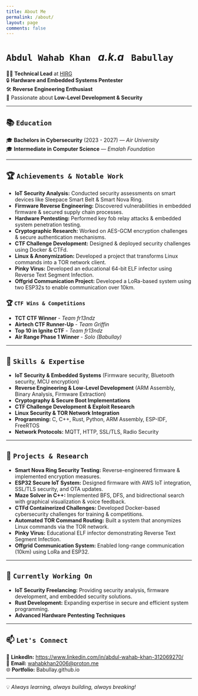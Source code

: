 ```yaml
---
title: About Me
permalink: /about/
layout: page
comments: false
---
```


# `Abdul Wahab Khan` &nbsp; *a.k.a* &nbsp; `Babullay`

👨‍💻 **Technical Lead** at [HIRG](https://www.hirg.online)  
🔒 **Hardware and Embedded Systems Pentester**  
🛠️ **Reverse Engineering Enthusiast**  
📍 Passionate about **Low-Level Development & Security**  

---

## 📚 `Education`

🎓 **Bachelors in Cybersecurity** (2023 - 2027) — *Air University*  
🎓 **Intermediate in Computer Science** — *Emalah Foundation*  

---

## 🏆 `Achievements & Notable Work`

- **IoT Security Analysis:** Conducted security assessments on smart devices like Sleepace Smart Belt & Smart Nova Ring.
- **Firmware Reverse Engineering:** Discovered vulnerabilities in embedded firmware & secured supply chain processes.
- **Hardware Pentesting:** Performed key fob relay attacks & embedded system penetration testing.
- **Cryptographic Research:** Worked on AES-GCM encryption challenges & secure authentication mechanisms.
- **CTF Challenge Development:** Designed & deployed security challenges using Docker & CTFd.
- **Linux & Anonymization:** Developed a project that transforms Linux commands into a TOR network client.
- **Pinky Virus:** Developed an educational 64-bit ELF infector using Reverse Text Segment Infection.
- **Offgrid Communication Project:** Developed a LoRa-based system using two ESP32s to enable communication over 10km.

### 🏆 `CTF Wins & Competitions`
- **TCT CTF Winner** - *Team fr13ndz*
- **Airtech CTF Runner-Up** - *Team Griffin*
- **Top 10 in Ignite CTF** - *Team fr13ndz*
- **Air Range Phase 1 Winner** - *Solo (Babullay)*

---

## 🔧 `Skills & Expertise`

- **IoT Security & Embedded Systems** (Firmware security, Bluetooth security, MCU encryption)
- **Reverse Engineering & Low-Level Development** (ARM Assembly, Binary Analysis, Firmware Extraction)
- **Cryptography & Secure Boot Implementations**
- **CTF Challenge Development & Exploit Research**
- **Linux Security & TOR Network Integration**
- **Programming:** C, C++, Rust, Python, ARM Assembly, ESP-IDF, FreeRTOS
- **Network Protocols:** MQTT, HTTP, SSL/TLS, Radio Security

---

## 🚀 `Projects & Research`

- **Smart Nova Ring Security Testing:** Reverse-engineered firmware & implemented encryption measures.
- **ESP32 Secure IoT System:** Designed firmware with AWS IoT integration, SSL/TLS security, and OTA updates.
- **Maze Solver in C++:** Implemented BFS, DFS, and bidirectional search with graphical visualization & voice feedback.
- **CTFd Containerized Challenges:** Developed Docker-based cybersecurity challenges for training & competitions.
- **Automated TOR Command Routing:** Built a system that anonymizes Linux commands via the TOR network.
- **Pinky Virus:** Educational ELF infector demonstrating Reverse Text Segment Infection.
- **Offgrid Communication System:** Enabled long-range communication (10km) using LoRa and ESP32.

---

## 🎯 `Currently Working On`

- **IoT Security Freelancing:** Providing security analysis, firmware development, and embedded security solutions.
- **Rust Development:** Expanding expertise in secure and efficient system programming.
- **Advanced Hardware Pentesting Techniques**

---

## 📫 `Let's Connect`

🔗 **LinkedIn:** https://www.linkedin.com/in/abdul-wahab-khan-312069270/  
📩 **Email:** wahabkhan2006@proton.me  
🌐 **Portfolio:** Babullay.github.io 
 

---

💡 *Always learning, always building, always breaking!*